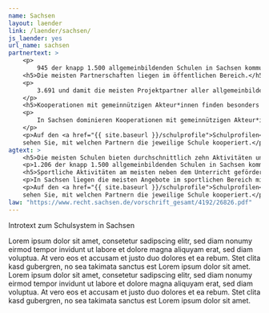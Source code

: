 ```yaml
---
name: Sachsen
layout: laender
link: /laender/sachsen/
js_laender: yes
url_name: sachsen
partnertext: >
    <p>
        945 der knapp 1.500 allgemeinbildenden Schulen in Sachsen kommunizieren ihre Projekte und Aktivitäten an das Statistische Landesamt Sachsen. Insgesamt gehen diese Schulen 10.700 Partnerschaften mit externen Organisationen ein, darunter mit gemeinnützigen sowie privatwirtschaftlichen Akteur*innen und Akteur*innen aus dem öffentlichen Sektor, Partnerschulen, Verbänden und religiösen Einrichtungen. Durchschnittlich kommen sechs Partnerschaften auf eine Schule.</p>
    <h5>Die meisten Partnerschaften liegen im öffentlichen Bereich.</h5>
    <p> 
        3.691 und damit die meisten Projektpartner aller allgemeinbildenden Schulen kommen aus dem öffentlichen Bereich (34,5%), gefolgt von 2.953 Partnerorganisationen aus dem gemeinnützigen Bereich (27,6%). 1195 finden mit Verbänden, Kammern und Genossenschaften statt (11,2%). Weitere 1191 (11,2%) Partnerschaften werden mit wirtschaftlichen Akteur*innen geschlossen. 993 (9,3%) Partnerschaften finden mit anderen Schulen und 142 (1,8%) mit religiösen Einrichtungen statt. 535 Partnerschaften (5%) konnten nicht eindeutig zugeordnet werden und fallen unter die Kategorie Unbestimmt.
    </p>
    <h5>Kooperationen mit gemeinnützigen Akteur*innen finden besonders an Beruflichen-, Sekundar- und Förderschulen statt.</h5>
    <p>
        In Sachsen dominieren Kooperationen mit gemeinnützigen Akteur*innen besonders an Berufliche-, Sekundar- und Förderschulen. So kommen auf eine Berufliche Schule durchschnittlich 5,5 Partnerschaften mit einer gemeinnützigen Organisation. Auf Sekundarschulen 3,7 Partnerschaften und auf Förderschulen knapp 2,5. Kooperationen mit öffentlichen Akteur*innen sind für alle Schularten bedeutsam. Die höchste Anzahl an Kooperationen findet sich an Beruflichen Schulen mit durchschnittlich acht Partnerschaften wieder. Dies gilt ebenfalls für Wirtschaftsakteure, die mit durchschnittlich 2,7 Partnerschaften an Beruflichen Schulen vertreten sind. Sekundarschulen kommen hier auf 1,8 Partnerschaften.
    </p>
    <p>Auf den <a href="{{ site.baseurl }}/schulprofile">Schulprofilen</a>
    sehen Sie, mit welchen Partnern die jeweilige Schule kooperiert.</p>
agtext: >
    <h5>Die meisten Schulen bieten durchschnittlich zehn Aktivitäten und Projekte zu mindestens fünf verschiedenen Themen an. </h5>
    <p>1.206 der knapp 1.500 allgemeinbildenden Schulen in Sachsen kommunizieren ihre Projekte und Aktivitäten an das Statistische Landesamt Sachsen. Insgesamt bieten sie rund 11.600 Aktivitäten zu den Themen Umwelt, Sport, Musik und Tanz, Gesellschaft und Partizipation, Literatur und Medien, Handwerk, Kunst und Kultur, Naturwissenschaft und Technik, Berufsorientierung und Sprachen an.</p>
    <h5>Sportliche Aktivitäten am meisten neben dem Unterricht gefördert.</h5>
    <p>In Sachsen liegen die meisten Angebote im sportlichen Bereich mit 87%, dicht gefolgt von den musikalischen, die an rund 76% der Schulen angeboten werden. Knapp 800 der 1206 Schulen (66%) bieten Aktivitäten mit künstlerischem bzw. kulturellem Bezug an. Nach unserer Datengrundlage machen Aktivitäten im Umweltbereich den geringsten Anteil (27%) aus.</p>
    <p>Auf den <a href="{{ site.baseurl }}/schulprofile">Schulprofilen</a>
    sehen Sie, mit welchen Partnern die jeweilige Schule kooperiert.</p>
law: "https://www.recht.sachsen.de/vorschrift_gesamt/4192/26826.pdf"
---
```

Introtext zum Schulsystem in Sachsen

Lorem ipsum dolor sit amet, consetetur sadipscing elitr, sed diam nonumy eirmod tempor invidunt ut labore et dolore
magna aliquyam erat, sed diam voluptua. At vero eos et accusam et justo duo dolores et ea rebum. Stet clita kasd
gubergren, no sea takimata sanctus est Lorem ipsum dolor sit amet. Lorem ipsum dolor sit amet, consetetur sadipscing
elitr, sed diam nonumy eirmod tempor invidunt ut labore et dolore magna aliquyam erat, sed diam voluptua. At vero eos
et accusam et justo duo dolores et ea rebum. Stet clita kasd gubergren, no sea takimata sanctus est Lorem ipsum dolor
sit amet.